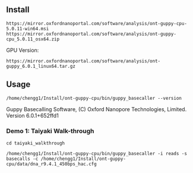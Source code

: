 
## Install


```
https://mirror.oxfordnanoportal.com/software/analysis/ont-guppy-cpu-5.0.11-win64.msi
https://mirror.oxfordnanoportal.com/software/analysis/ont-guppy-cpu_5.0.11_osx64.zip
```

GPU Version:
```
https://mirror.oxfordnanoportal.com/software/analysis/ont-guppy_6.0.1_linux64.tar.gz
```


## Usage
```
/home/chengg1/Install/ont-guppy-cpu/bin/guppy_basecaller --version
```

Guppy Basecalling Software, (C) Oxford Nanopore Technologies, Limited. Version 6.0.1+652ffd1


### Demo 1: Taiyaki Walk-through

```
cd taiyaki_walkthrough
```

```
/home/chengg1/Install/ont-guppy-cpu/bin/guppy_basecaller -i reads -s basecalls -c /home/chengg1/Install/ont-guppy-cpu/data/dna_r9.4.1_450bps_hac.cfg
```

